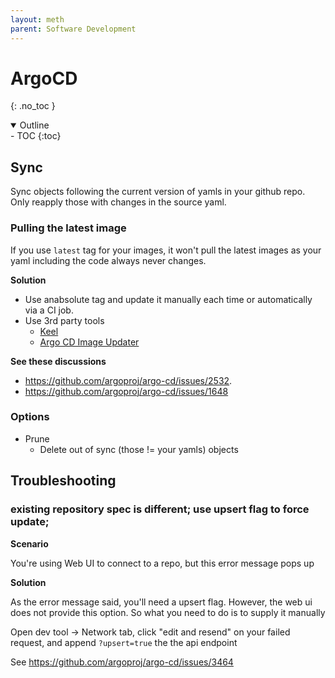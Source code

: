 ```yaml
---
layout: meth
parent: Software Development
---
```


# ArgoCD
{: .no_toc }

<details open markdown="block">
  <summary>
    Outline
  </summary>
- TOC
{:toc}
</details>

## Sync

Sync objects following the current version of yamls in your github repo. Only reapply those with changes in the source yaml. 

### Pulling the latest image

If you use `latest` tag for your images, it won't pull the latest images as your yaml including the code always never changes. 

**Solution**

- Use anabsolute tag and update it manually each time or automatically via a CI job. 
- Use 3rd party tools
	- [Keel](https://keel.sh/)
	- [Argo CD Image Updater](https://argocd-image-updater.readthedocs.io)

**See these discussions**

- <https://github.com/argoproj/argo-cd/issues/2532>.
- <https://github.com/argoproj/argo-cd/issues/1648>

### Options

- Prune
	- Delete out of sync (those != your yamls) objects

## Troubleshooting

### existing repository spec is different; use upsert flag to force update;

**Scenario**

You're using Web UI to connect to a repo, but this error message pops up

**Solution**

As the error message said, you'll need a upsert flag. However, the web ui does not provide this option. So what you need to do is to supply it manually

Open dev tool -> Network tab, click "edit and resend" on your failed request, and append `?upsert=true` the the api endpoint

See <https://github.com/argoproj/argo-cd/issues/3464>